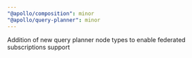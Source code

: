 ```yaml
---
"@apollo/composition": minor
"@apollo/query-planner": minor
---
```


Addition of new query planner node types to enable federated subscriptions support
  